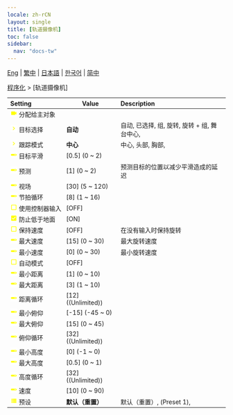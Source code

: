```yaml
---
locale: zh-rCN
layout: single
title: [轨道摄像机]
toc: false
sidebar:
  nav: "docs-tw"
---
```

[Eng](/dancexr/menu/2025.4/motion/orbit_cam) | [繁中](/tw/dancexr/menu/2025.4/motion/orbit_cam) | [日本語](/jp/dancexr/menu/2025.4/motion/orbit_cam) | [한국어](/kr/dancexr/menu/2025.4/motion/orbit_cam) | [简中](/zh/dancexr/menu/2025.4/motion/orbit_cam)

[程序化](../menu#程序化) > [轨道摄像机]



| Setting | Value | Description |
| :--- | --- | :--- |
|<nobr> ![videocam icon](/images/icon/ic_videocam.png)  分配给主对象</nobr>|| 
|<nobr> ![chevron icon](/images/icon/ic_chevron.png)  目标选择</nobr>| **自动** | 自动, 已选择, 组, 旋转, 旋转 + 组, 舞台中心,  |
|<nobr> ![chevron icon](/images/icon/ic_chevron.png)  跟踪模式</nobr>| **中心** | 中心, 头部, 胸部,  |
|<nobr> ![slider icon](/images/icon/ic_slider.png)  目标平滑</nobr>| [0.5] (0 ~ 2) | 
|<nobr> ![slider icon](/images/icon/ic_slider.png)  预测</nobr>| [1] (0 ~ 2) | 预测目标的位置以减少平滑造成的延迟
|<nobr> ![slider icon](/images/icon/ic_slider.png)  视场</nobr>| [30] (5 ~ 120) | 
|<nobr> ![slider icon](/images/icon/ic_slider.png)  节拍循环</nobr>| [8] (1 ~ 16) | 
|<nobr> ![check_off icon](/images/icon/ic_check_off.png)  使用控制器输入</nobr>| [OFF] | 
|<nobr> ![check_on icon](/images/icon/ic_check_on.png)  防止低于地面</nobr>| [ON] | 
|<nobr> ![check_off icon](/images/icon/ic_check_off.png)  保持速度</nobr>| [OFF] | 在没有输入时保持旋转
|<nobr> ![slider icon](/images/icon/ic_slider.png)  最大速度</nobr>| [15] (0 ~ 30) | 最大旋转速度
|<nobr> ![slider icon](/images/icon/ic_slider.png)  最小速度</nobr>| [0] (0 ~ 30) | 最小旋转速度
|<nobr> ![check_off icon](/images/icon/ic_check_off.png)  自动模式</nobr>| [OFF] | 
|<nobr> ![slider icon](/images/icon/ic_slider.png)  最小距离</nobr>| [1] (0 ~ 10) | 
|<nobr> ![slider icon](/images/icon/ic_slider.png)  最大距离</nobr>| [3] (1 ~ 10) | 
|<nobr> ![slider icon](/images/icon/ic_slider.png)  距离循环</nobr>| [12] ((Unlimited)) | 
|<nobr> ![slider icon](/images/icon/ic_slider.png)  最小俯仰</nobr>| [-15] (-45 ~ 0) | 
|<nobr> ![slider icon](/images/icon/ic_slider.png)  最大俯仰</nobr>| [15] (0 ~ 45) | 
|<nobr> ![slider icon](/images/icon/ic_slider.png)  俯仰循环</nobr>| [32] ((Unlimited)) | 
|<nobr> ![slider icon](/images/icon/ic_slider.png)  最小高度</nobr>| [0] (-1 ~ 0) | 
|<nobr> ![slider icon](/images/icon/ic_slider.png)  最大高度</nobr>| [0.5] (0 ~ 1) | 
|<nobr> ![slider icon](/images/icon/ic_slider.png)  高度循环</nobr>| [32] ((Unlimited)) | 
|<nobr> ![slider icon](/images/icon/ic_slider.png)  速度</nobr>| [10] (0 ~ 90) | 
|<nobr> ![list icon](/images/icon/ic_list.png)  预设</nobr>| **默认（重置）** | 默认（重置）, (Preset 1),  |
